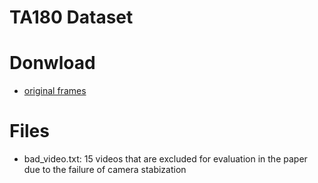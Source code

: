 TA180 Dataset 
=====
# Donwload
- [original frames](https://www.robots.ox.ac.uk/~vgg/data/arrow/ArrowDataAll.tgz)

# Files
- bad_video.txt: 15 videos that are excluded for evaluation in the paper due to the failure of camera stabization
